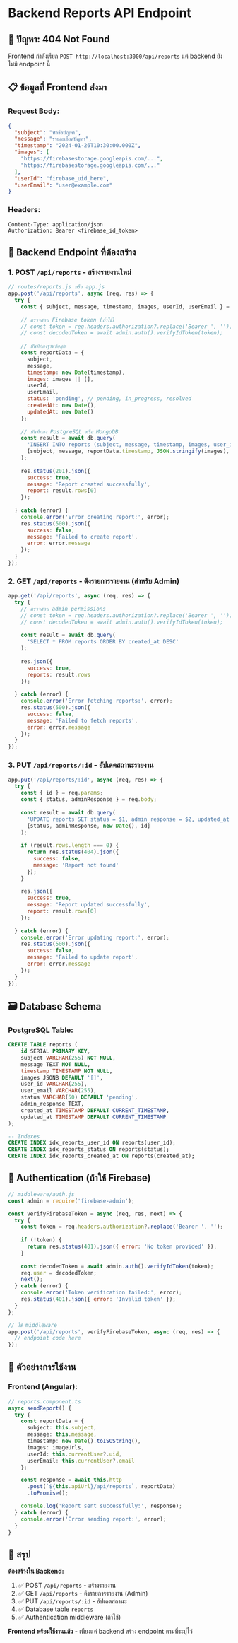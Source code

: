# Backend Reports API Endpoint

## 🚨 ปัญหา: 404 Not Found

Frontend กำลังเรียก `POST http://localhost:3000/api/reports` แต่ backend ยังไม่มี endpoint นี้

## 📋 ข้อมูลที่ Frontend ส่งมา

### Request Body:
```json
{
  "subject": "หัวข้อปัญหา",
  "message": "รายละเอียดปัญหา",
  "timestamp": "2024-01-26T10:30:00.000Z",
  "images": [
    "https://firebasestorage.googleapis.com/...",
    "https://firebasestorage.googleapis.com/..."
  ],
  "userId": "firebase_uid_here",
  "userEmail": "user@example.com"
}
```

### Headers:
```
Content-Type: application/json
Authorization: Bearer <firebase_id_token>
```

## 🔧 Backend Endpoint ที่ต้องสร้าง

### 1. POST `/api/reports` - สร้างรายงานใหม่

```javascript
// routes/reports.js หรือ app.js
app.post('/api/reports', async (req, res) => {
  try {
    const { subject, message, timestamp, images, userId, userEmail } = req.body;
    
    // ตรวจสอบ Firebase token (ถ้าใช้)
    // const token = req.headers.authorization?.replace('Bearer ', '');
    // const decodedToken = await admin.auth().verifyIdToken(token);
    
    // บันทึกลงฐานข้อมูล
    const reportData = {
      subject,
      message,
      timestamp: new Date(timestamp),
      images: images || [],
      userId,
      userEmail,
      status: 'pending', // pending, in_progress, resolved
      createdAt: new Date(),
      updatedAt: new Date()
    };
    
    // บันทึกลง PostgreSQL หรือ MongoDB
    const result = await db.query(
      'INSERT INTO reports (subject, message, timestamp, images, user_id, user_email, status, created_at, updated_at) VALUES ($1, $2, $3, $4, $5, $6, $7, $8, $9) RETURNING *',
      [subject, message, reportData.timestamp, JSON.stringify(images), userId, userEmail, 'pending', reportData.createdAt, reportData.updatedAt]
    );
    
    res.status(201).json({
      success: true,
      message: 'Report created successfully',
      report: result.rows[0]
    });
    
  } catch (error) {
    console.error('Error creating report:', error);
    res.status(500).json({
      success: false,
      message: 'Failed to create report',
      error: error.message
    });
  }
});
```

### 2. GET `/api/reports` - ดึงรายการรายงาน (สำหรับ Admin)

```javascript
app.get('/api/reports', async (req, res) => {
  try {
    // ตรวจสอบ admin permissions
    // const token = req.headers.authorization?.replace('Bearer ', '');
    // const decodedToken = await admin.auth().verifyIdToken(token);
    
    const result = await db.query(
      'SELECT * FROM reports ORDER BY created_at DESC'
    );
    
    res.json({
      success: true,
      reports: result.rows
    });
    
  } catch (error) {
    console.error('Error fetching reports:', error);
    res.status(500).json({
      success: false,
      message: 'Failed to fetch reports',
      error: error.message
    });
  }
});
```

### 3. PUT `/api/reports/:id` - อัปเดตสถานะรายงาน

```javascript
app.put('/api/reports/:id', async (req, res) => {
  try {
    const { id } = req.params;
    const { status, adminResponse } = req.body;
    
    const result = await db.query(
      'UPDATE reports SET status = $1, admin_response = $2, updated_at = $3 WHERE id = $4 RETURNING *',
      [status, adminResponse, new Date(), id]
    );
    
    if (result.rows.length === 0) {
      return res.status(404).json({
        success: false,
        message: 'Report not found'
      });
    }
    
    res.json({
      success: true,
      message: 'Report updated successfully',
      report: result.rows[0]
    });
    
  } catch (error) {
    console.error('Error updating report:', error);
    res.status(500).json({
      success: false,
      message: 'Failed to update report',
      error: error.message
    });
  }
});
```

## 🗃️ Database Schema

### PostgreSQL Table:
```sql
CREATE TABLE reports (
    id SERIAL PRIMARY KEY,
    subject VARCHAR(255) NOT NULL,
    message TEXT NOT NULL,
    timestamp TIMESTAMP NOT NULL,
    images JSONB DEFAULT '[]',
    user_id VARCHAR(255),
    user_email VARCHAR(255),
    status VARCHAR(50) DEFAULT 'pending',
    admin_response TEXT,
    created_at TIMESTAMP DEFAULT CURRENT_TIMESTAMP,
    updated_at TIMESTAMP DEFAULT CURRENT_TIMESTAMP
);

-- Indexes
CREATE INDEX idx_reports_user_id ON reports(user_id);
CREATE INDEX idx_reports_status ON reports(status);
CREATE INDEX idx_reports_created_at ON reports(created_at);
```

## 🔐 Authentication (ถ้าใช้ Firebase)

```javascript
// middleware/auth.js
const admin = require('firebase-admin');

const verifyFirebaseToken = async (req, res, next) => {
  try {
    const token = req.headers.authorization?.replace('Bearer ', '');
    
    if (!token) {
      return res.status(401).json({ error: 'No token provided' });
    }
    
    const decodedToken = await admin.auth().verifyIdToken(token);
    req.user = decodedToken;
    next();
  } catch (error) {
    console.error('Token verification failed:', error);
    res.status(401).json({ error: 'Invalid token' });
  }
};

// ใช้ middleware
app.post('/api/reports', verifyFirebaseToken, async (req, res) => {
  // endpoint code here
});
```

## 📝 ตัวอย่างการใช้งาน

### Frontend (Angular):
```typescript
// reports.component.ts
async sendReport() {
  try {
    const reportData = {
      subject: this.subject,
      message: this.message,
      timestamp: new Date().toISOString(),
      images: imageUrls,
      userId: this.currentUser?.uid,
      userEmail: this.currentUser?.email
    };

    const response = await this.http
      .post(`${this.apiUrl}/api/reports`, reportData)
      .toPromise();

    console.log('Report sent successfully:', response);
  } catch (error) {
    console.error('Error sending report:', error);
  }
}
```

## 🎯 สรุป

**ต้องสร้างใน Backend:**
1. ✅ POST `/api/reports` - สร้างรายงาน
2. ✅ GET `/api/reports` - ดึงรายการรายงาน (Admin)
3. ✅ PUT `/api/reports/:id` - อัปเดตสถานะ
4. ✅ Database table `reports`
5. ✅ Authentication middleware (ถ้าใช้)

**Frontend พร้อมใช้งานแล้ว** - เพียงแค่ backend สร้าง endpoint ตามที่ระบุไว้
